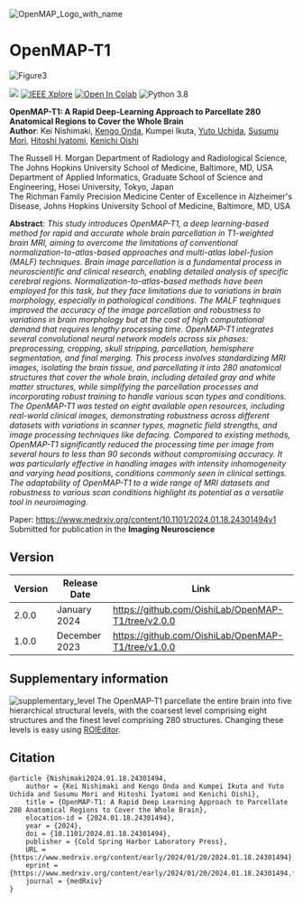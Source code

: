 ![OpenMAP_Logo_with_name](https://github.com/OishiLab/OpenMAP-T1/assets/64403395/9ce68146-eeb7-4ce0-bd49-73f1c7ded4d8)

# OpenMAP-T1
![Figure3](https://github.com/OishiLab/OpenMAP-T1/assets/64403395/4b929f3c-3114-4f98-ad32-f355c939754e)

[![](http://img.shields.io/badge/medRxiv-10.1101/2024.01.18.24301494-B31B1B.svg)](https://www.medrxiv.org/content/10.1101/2024.01.18.24301494v1)
[![IEEE Xplore](https://img.shields.io/badge/under%20review-Imaging%20Neuroscience-%2300629B%09)](https://janeway.imaging-neuroscience.org/)
[![Open In Colab](https://colab.research.google.com/assets/colab-badge.svg)](https://colab.research.google.com/drive/1fmfkxxZjChExnl5cHITYkNYgTu3MZ7Ql#scrollTo=xwZxyL5ewVNF)
![Python 3.8](https://img.shields.io/badge/OpenMAP-T1-brightgreen.svg)

**OpenMAP-T1: A Rapid Deep-Learning Approach to Parcellate 280 Anatomical Regions to Cover the Whole Brain**<br>
**Author**: Kei Nishimaki, [Kengo Onda](https://researchmap.jp/kengoonda?lang=en), Kumpei Ikuta, [Yuto Uchida](https://researchmap.jp/uchidayuto), [Susumu Mori](https://www.hopkinsmedicine.org/profiles/details/susumu-mori), [Hitoshi Iyatomi](https://iyatomi-lab.info/english-top), [Kenichi Oishi](https://www.hopkinsmedicine.org/profiles/details/kenichi-oishi)<br>

The Russell H. Morgan Department of Radiology and Radiological Science, The Johns Hopkins University School of Medicine, Baltimore, MD, USA <br>
Department of Applied Informatics, Graduate School of Science and Engineering, Hosei University, Tokyo, Japan <br>
The Richman Family Precision Medicine Center of Excellence in Alzheimer's Disease, Johns Hopkins University School of Medicine, Baltimore, MD, USA<br>

**Abstract**: *This study introduces OpenMAP-T1, a deep learning-based method for rapid and accurate whole brain parcellation in T1-weighted brain MRI, aiming to overcome the limitations of conventional normalization-to-atlas-based approaches and multi-atlas label-fusion (MALF) techniques. Brain image parcellation is a fundamental process in neuroscientific and clinical research, enabling detailed analysis of specific cerebral regions. Normalization-to-atlas-based methods have been employed for this task, but they face limitations due to variations in brain morphology, especially in pathological conditions. The MALF teqhniques improved the accuracy of the image parcellation and robustness to variations in brain morphology but at the cost of high computational demand that requires lengthy processing time. OpenMAP-T1 integrates several convolutional neural network models across six phases: preprocessing, cropping, skull stripping, parcellation, hemisphere segmentation, and final merging. This process involves standardizing MRI images, isolating the brain tissue, and parcellating it into 280 anatomical structures that cover the whole brain, including detailed gray and white matter structures, while simplifying the parcellation processes and incorporating robust training to handle various scan types and conditions. The OpenMAP-T1 was tested on eight available open resources, including real-world clinical images, demonstrating robustness across different datasets with variations in scanner types, magnetic field strengths, and image processing techniques like defacing. Compared to existing methods, OpenMAP-T1 significantly reduced the processing time per image from several hours to less than 90 seconds without compromising accuracy. It was particularly effective in handling images with intensity inhomogeneity and varying head positions, conditions commonly seen in clinical settings. The adaptability of OpenMAP-T1 to a wide range of MRI datasets and robustness to various scan conditions highlight its potential as a versatile tool in neuroimaging.*

Paper: https://www.medrxiv.org/content/10.1101/2024.01.18.24301494v1<br>
Submitted for publication in the **Imaging Neuroscience**<br>

## Version
| Version | Release Date  | Link                                      |
|---------|---------------|-------------------------------------------|
| 2.0.0   | January  2024 | https://github.com/OishiLab/OpenMAP-T1/tree/v2.0.0 |
| 1.0.0   | December 2023 | https://github.com/OishiLab/OpenMAP-T1/tree/v1.0.0 |

## Supplementary information
![supplementary_level](https://github.com/OishiLab/OpenMAP-T1/assets/64403395/0fcb0fb1-af15-4e6e-83b9-d8f64e27307c)
The OpenMAP-T1 parcellate the entire brain into five hierarchical structural levels, with the coarsest level comprising eight structures and the finest level comprising 280 structures. Changing these levels is easy using [ROIEditor](https://www.mristudio.org/installation.html).


## Citation
```
@article {Nishimaki2024.01.18.24301494,
	author = {Kei Nishimaki and Kengo Onda and Kumpei Ikuta and Yuto Uchida and Susumu Mori and Hitoshi Iyatomi and Kenichi Oishi},
	title = {OpenMAP-T1: A Rapid Deep Learning Approach to Parcellate 280 Anatomical Regions to Cover the Whole Brain},
	elocation-id = {2024.01.18.24301494},
	year = {2024},
	doi = {10.1101/2024.01.18.24301494},
	publisher = {Cold Spring Harbor Laboratory Press},
	URL = {https://www.medrxiv.org/content/early/2024/01/20/2024.01.18.24301494},
	eprint = {https://www.medrxiv.org/content/early/2024/01/20/2024.01.18.24301494.full.pdf},
	journal = {medRxiv}
}
```
